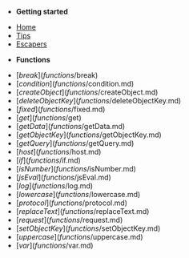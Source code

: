 <!-- docs/_sidebar.md -->

- **Getting started**

* [Home](/)
* [Tips](tips.md)
* [Escapers](escapers.md)

- **Functions**

* [$break](functions/$break)
* [$condition](functions/$condition.md)
* [$createObject](functions/$createObject.md)
* [$deleteObjectKey](functions/$deleteObjectKey.md)
* [$fixed](functions/$fixed.md)
* [$get](functions/$get)
* [$getData](functions/$getData.md)
* [$getObjectKey](functions/$getObjectKey.md)
* [$getQuery](functions/$getQuery.md)
* [$host](functions/$host.md)
* [$if](functions/$if.md)
* [$isNumber](functions/$isNumber.md)
* [$jsEval](functions/$jsEval.md)
* [$log](functions/$log.md)
* [$lowercase](functions/$lowercase.md)
* [$protocol](functions/$protocol.md)
* [$replaceText](functions/$replaceText.md)
* [$request](functions/$request.md)
* [$setObjectKey](functions/$setObjectKey.md)
* [$uppercase](functions/$uppercase.md)
* [$var](functions/$var.md)
